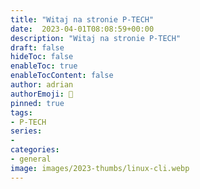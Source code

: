 ```yaml
---
title: "Witaj na stronie P-TECH"
date:  2023-04-01T08:08:59+00:00
description: "Witaj na stronie P-TECH"
draft: false
hideToc: false
enableToc: true
enableTocContent: false
author: adrian
authorEmoji: 🐧
pinned: true
tags:
- P-TECH
series:
-
categories:
- general
image: images/2023-thumbs/linux-cli.webp
---
```

